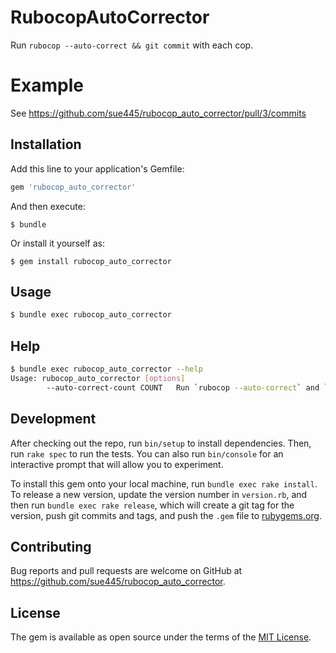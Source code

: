 # RubocopAutoCorrector

Run `rubocop --auto-correct && git commit` with each cop.

# Example
See https://github.com/sue445/rubocop_auto_corrector/pull/3/commits

## Installation

Add this line to your application's Gemfile:

```ruby
gem 'rubocop_auto_corrector'
```

And then execute:

    $ bundle

Or install it yourself as:

    $ gem install rubocop_auto_corrector

## Usage
```bash
$ bundle exec rubocop_auto_corrector
```

## Help
```bash
$ bundle exec rubocop_auto_corrector --help
Usage: rubocop_auto_corrector [options]
        --auto-correct-count COUNT   Run `rubocop --auto-correct` and `git commit` for this number of times. (default. 2)
```

## Development

After checking out the repo, run `bin/setup` to install dependencies. Then, run `rake spec` to run the tests. You can also run `bin/console` for an interactive prompt that will allow you to experiment.

To install this gem onto your local machine, run `bundle exec rake install`. To release a new version, update the version number in `version.rb`, and then run `bundle exec rake release`, which will create a git tag for the version, push git commits and tags, and push the `.gem` file to [rubygems.org](https://rubygems.org).

## Contributing

Bug reports and pull requests are welcome on GitHub at https://github.com/sue445/rubocop_auto_corrector.

## License

The gem is available as open source under the terms of the [MIT License](https://opensource.org/licenses/MIT).
